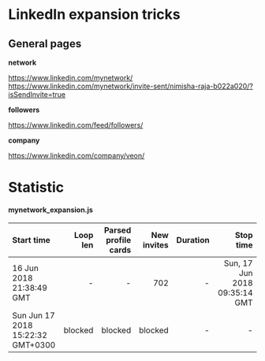 # LinkedIn expansion tricks
## General pages

**network**

https://www.linkedin.com/mynetwork/
https://www.linkedin.com/mynetwork/invite-sent/nimisha-raja-b022a020/?isSendInvite=true

**followers**
 
https://www.linkedin.com/feed/followers/

**company**

https://www.linkedin.com/company/veon/


# Statistic

#### mynetwork_expansion.js
| Start time | Loop len | Parsed profile cards | New invites | Duration | Stop time |
| :----- | ------: |  ------: | --------: | -------: | -------:|
| 16 Jun 2018 21:38:49 GMT  |   -    |-       | 702         | - | Sun, 17 Jun 2018 09:35:14 GMT |
| Sun Jun 17 2018 15:22:32 GMT+0300|blocked|blocked|blocked|-|-|